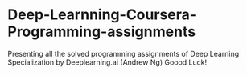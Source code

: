 # Deep-Learnning-Coursera-Programming-assignments
Presenting all the solved programming assignments of Deep Learning Specialization by Deeplearning.ai (Andrew Ng)
Goood Luck!
